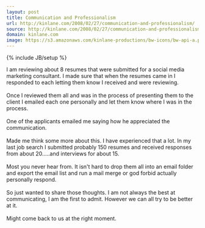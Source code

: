 ```yaml
---
layout: post
title: Communication and Professionalism
url: http://kinlane.com/2008/02/27/communication-and-professionalism/
source: http://kinlane.com/2008/02/27/communication-and-professionalism/
domain: kinlane.com
image: https://s3.amazonaws.com/kinlane-productions/bw-icons/bw-api-a.png
---
```

{% include JB/setup %}<p>
     I am reviewing about 8 resumes that were submitted for a social media marketing consultant. I made sure that when the resumes came in I responded to each letting them know I received and were reviewing.
     <br />
     <br />
     Once I reviewed them all and was in the process of presenting them to the client I emailed each one personally and let them know where I was in the process.
     <br />
     <br />
     One of the applicants emailed me saying how he appreciated the communication.
     <br />
     <br />
     Made me think some more about this. I have experienced that a lot. In my last job search I submitted probably 150 resumes and received responses from about 20.....and interviews for about 15.
     <br />
     <br />
     Most you never hear from. It isn't hard to drop them all into an email folder and export the email list and run a mail merge or god forbid actually personally respond.
     <br />
     <br />
     So just wanted to share those thoughts. I am not always the best at communicating, I am the first to admit. However we can all try to be better at it.
     <br />
     <br />
     Might come back to us at the right moment.
</p>